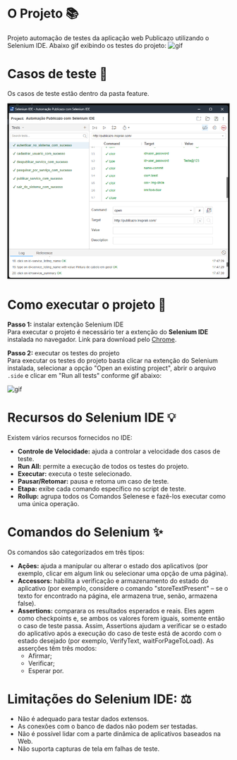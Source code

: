 # O Projeto 📚

Projeto automação de testes da aplicação web Publicazo utilizando o Selenium IDE. Abaixo gif exibindo os testes do projeto:
![gif](./img/exibindo_projeto_selenium_ide.gif "Exibindo projeto")

# Casos de teste 📃

Os casos de teste estão dentro da pasta feature.

![img](./img/casos_de_teste.png "Exibindo os casos de teste")

# Como executar o projeto 📌

**Passo 1:** instalar extenção Selenium IDE<br>
Para executar o projeto é necessário ter a extenção do **Selenium IDE** instalada no navegador. Link para download pelo <a href="https://chrome.google.com/webstore/detail/selenium-ide/mooikfkahbdckldjjndioackbalphokd?hl=pt-BR">Chrome<a/>.

**Passo 2:** executar os testes do projeto<br>
Para executar os testes do projeto basta clicar na extenção do Selenium instalada, selecionar a opção "Open an existing project", abrir o arquivo `.side` e clicar em "Run all tests" conforme gif abaixo:

![gif](./img/como_executar_os_testes.gif "Abrindo o projeto de automação")

# Recursos do Selenium IDE 💡
Existem vários recursos fornecidos no IDE:

* **Controle de Velocidade:** ajuda a controlar a velocidade dos casos de teste.
* **Run All:** permite a execução de todos os testes do projeto.
* **Executar:** executa o teste selecionado.
* **Pausar/Retomar:** pausa e retoma um caso de teste.
* **Etapa:** exibe cada comando específico no script de teste.
* **Rollup:** agrupa todos os Comandos Selenese e fazê-los executar como uma única operação.

# Comandos do Selenium ✨
Os comandos são categorizados em três tipos:

* **Ações:** ajuda a manipular ou alterar o estado dos aplicativos (por exemplo, clicar em algum link ou selecionar uma opção de uma página).
* **Accessors:** habilita a verificação e armazenamento do estado do aplicativo (por exemplo, considere o comando "storeTextPresent" – se o texto for encontrado na página, ele armazena true, senão, armazena false).
* **Assertions:** comparara os resultados esperados e reais. Eles agem como checkpoints e, se ambos os valores forem iguais, somente então o caso de teste passa. Assim, Assertions ajudam a verificar se o estado do aplicativo após a execução do caso de teste está de acordo com o estado desejado (por exemplo, VerifyText, waitForPageToLoad). As asserções têm três modos:
    * Afirmar;
    * Verificar;
    * Esperar por.

# Limitações do Selenium IDE: ⚖️

* Não é adequado para testar dados extensos.
* As conexões com o banco de dados não podem ser testadas.
* Não é possível lidar com a parte dinâmica de aplicativos baseados na Web.
* Não suporta capturas de tela em falhas de teste.